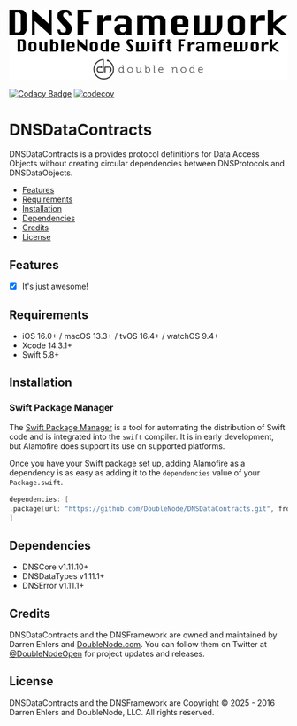 ![DoubleNode Swift Framework](https://github.com/DoubleNode/DNSDataContracts/raw/master/DNSFrameworkLogo.png)

[![Codacy Badge](https://api.codacy.com/project/badge/Grade/fd3d32da70604e52bb62c80b40add508)](https://www.codacy.com?utm_source=github.com&amp;utm_medium=referral&amp;utm_content=DoubleNode/DNSDataObjects&amp;utm_campaign=Badge_Grade)
[![codecov](https://codecov.io/gh/DoubleNode/DNSDataContracts/branch/master/graph/badge.svg?token=NcFMBk0g9t)](https://codecov.io/gh/DoubleNode/DNSDataObjects)

# DNSDataContracts

DNSDataContracts is a provides protocol definitions for Data Access Objects without creating circular dependencies between DNSProtocols and DNSDataObjects.

-   [Features](#features)
-   [Requirements](#requirements)
-   [Installation](#installation)
-   [Dependencies](#dependencies)
-   [Credits](#credits)
-   [License](#license)

## Features

-   [x] It's just awesome!

## Requirements

-   iOS 16.0+ / macOS 13.3+ / tvOS 16.4+ / watchOS 9.4+
-   Xcode 14.3.1+
-   Swift 5.8+

## Installation

### Swift Package Manager

The [Swift Package Manager](https://swift.org/package-manager/) is a tool for automating the distribution of Swift code and is integrated into the `swift` compiler. It is in early development, but Alamofire does support its use on supported platforms.

Once you have your Swift package set up, adding Alamofire as a dependency is as easy as adding it to the `dependencies` value of your `Package.swift`.

```swift
dependencies: [
.package(url: "https://github.com/DoubleNode/DNSDataContracts.git", from: "1.11.4")
]
```

## Dependencies

-   DNSCore v1.11.10+
-   DNSDataTypes v1.11.1+
-   DNSError v1.11.1+

## Credits

DNSDataContracts and the DNSFramework are owned and maintained by Darren Ehlers and [DoubleNode.com](http://doublenode.com). You can follow them on Twitter at [@DoubleNodeOpen](https://twitter.com/DoubleNodeOpen) for project updates and releases.

## License

DNSDataContracts and the DNSFramework are Copyright © 2025 - 2016 Darren Ehlers and DoubleNode, LLC. All rights reserved.
